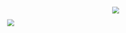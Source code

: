 
<p align="center"><img src="https://media.giphy.com/media/fsvV4iLHI9j5Rw2LRh/giphy-downsized-large.gif"></p>


<a href = "https://www.notion.so/saehim/444a0f78843b4ef7b4c477ffd7da222c?v=176f6517fe3e40dba1a898756224b609">
<img src="https://img.shields.io/badge/today%I%learned-#000000?style=for-the-badge&logo=notion&logoColor=white">
</a>
  
<!--
**new-pow/new-pow** is a ✨ _special_ ✨ repository because its `README.md` (this file) appears on your GitHub profile.

Here are some ideas to get you started:

- 🔭 I’m currently working on ...
- 🌱 I’m currently learning ...
- 👯 I’m looking to collaborate on ...
- 🤔 I’m looking for help with ...
- 💬 Ask me about ...
- 📫 How to reach me: ...
- 😄 Pronouns: ...
- ⚡ Fun fact: ...
-->
